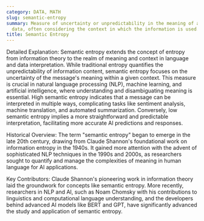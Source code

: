 ```yaml
---
category: DATA, MATH
slug: semantic-entropy
summary: Measure of uncertainty or unpredictability in the meaning of a message or
  data, often considering the context in which the information is used.
title: Semantic Entropy
---
```


Detailed Explanation:
Semantic entropy extends the concept of entropy from information theory to the realm of meaning and context in language and data interpretation. While traditional entropy quantifies the unpredictability of information content, semantic entropy focuses on the uncertainty of the message's meaning within a given context. This measure is crucial in natural language processing (NLP), machine learning, and artificial intelligence, where understanding and disambiguating meaning is essential. High semantic entropy indicates that a message can be interpreted in multiple ways, complicating tasks like sentiment analysis, machine translation, and automated summarization. Conversely, low semantic entropy implies a more straightforward and predictable interpretation, facilitating more accurate AI predictions and responses.

Historical Overview:
The term "semantic entropy" began to emerge in the late 20th century, drawing from Claude Shannon's foundational work on information entropy in the 1940s. It gained more attention with the advent of sophisticated NLP techniques in the 1990s and 2000s, as researchers sought to quantify and manage the complexities of meaning in human language for AI applications.

Key Contributors:
Claude Shannon's pioneering work in information theory laid the groundwork for concepts like semantic entropy. More recently, researchers in NLP and AI, such as Noam Chomsky with his contributions to linguistics and computational language understanding, and the developers behind advanced AI models like BERT and GPT, have significantly advanced the study and application of semantic entropy.